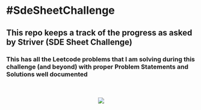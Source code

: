# #SdeSheetChallenge
 
<h2> This repo keeps a track of the progress as asked by Striver (SDE Sheet Challenge)
 

  
<h3> This has all the Leetcode problems that I am solving during this challenge (and beyond) with proper Problem Statements and Solutions well documented  

&nbsp;&nbsp;&nbsp;
&nbsp;&nbsp;&nbsp;
&nbsp;&nbsp;&nbsp;
&nbsp;&nbsp;&nbsp;
&nbsp;&nbsp;&nbsp;
&nbsp;&nbsp;&nbsp;
<p align="center">
<img  src="https://www.yoreoyster.com/wp-content/uploads/2021/06/LeetCode-Review-768x512.png" />
</p>
